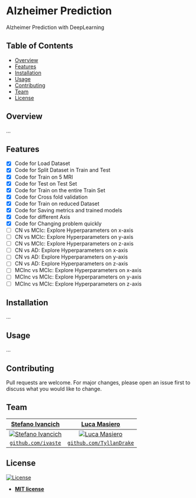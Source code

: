 # Alzheimer Prediction
Alzheimer Prediction with DeepLearning

## Table of Contents
- [Overview](#overview)
- [Features](#features)
- [Installation](#installation)
- [Usage](#usage)
- [Contributing](#contributing)
- [Team](#team)
- [License](#license)

## Overview

...


## Features

- [x] Code for Load Dataset
- [x] Code for Split Dataset in Train and Test
- [x] Code for Train on 5 MRI
- [x] Code for Test on Test Set
- [x] Code for Train on the entire Train Set
- [x] Code for Cross fold validation
- [x] Code for Train on reduced Dataset
- [x] Code for Saving metrics and trained models
- [x] Code for different Axis
- [x] Code for Changing problem quickly
- [ ] CN vs MCIc: Explore Hyperparameters on x-axis
- [ ] CN vs MCIc: Explore Hyperparameters on y-axis
- [ ] CN vs MCIc: Explore Hyperparameters on z-axis
- [ ] CN vs AD: Explore Hyperparameters on x-axis
- [ ] CN vs AD: Explore Hyperparameters on y-axis
- [ ] CN vs AD: Explore Hyperparameters on z-axis
- [ ] MCInc vs MCIc: Explore Hyperparameters on x-axis
- [ ] MCInc vs MCIc: Explore Hyperparameters on y-axis
- [ ] MCInc vs MCIc: Explore Hyperparameters on z-axis

## Installation

...

## Usage

...

## Contributing
Pull requests are welcome. For major changes, please open an issue first to discuss what you would like to change.


## Team
| <a href="https://stefanoivancich.com" target="_blank">**Stefano Ivancich**</a> | <a href="https://github.com/TyllanDrake" target="_blank">**Luca Masiero**</a> |
| :---: |:---:|
| [![Stefano Ivancich](https://avatars1.githubusercontent.com/u/36710626?s=200&v=4)](https://stefanoivancich.com)    | [![Luca Masiero](https://avatars1.githubusercontent.com/u/48916928?s=200&v=4?s=200)](https://github.com/TyllanDrake) |
| <a href="https://github.com/ivaste" target="_blank">`github.com/ivaste`</a> | <a href="https://github.com/TyllanDrake" target="_blank">`github.com/TyllanDrake`</a> |

## License
[![License](http://img.shields.io/:license-mit-blue.svg?style=flat-square)](http://badges.mit-license.org)

- **[MIT license](http://opensource.org/licenses/mit-license.php)**
